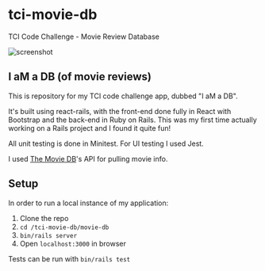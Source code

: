 # tci-movie-db
TCI Code Challenge - Movie Review Database

![screenshot](https://i.imgur.com/GdUVf4I.png)

## I aM a DB (of movie reviews)
This is repository for my TCI code challenge app, dubbed "I aM a DB". 

It's built using react-rails, with the front-end done fully in React with Bootstrap and the back-end in Ruby on Rails. This was my first time actually working on a Rails project and I found it quite fun!

All unit testing is done in Minitest. For UI testing I used Jest.

I used [The Movie DB](https://www.themoviedb.org/documentation/api?language=en)'s API for pulling movie info.

## Setup
In order to run a local instance of my application:

1. Clone the repo
2. `cd /tci-movie-db/movie-db`
3. `bin/rails server`
4. Open `localhost:3000` in browser

Tests can be run with `bin/rails test`

